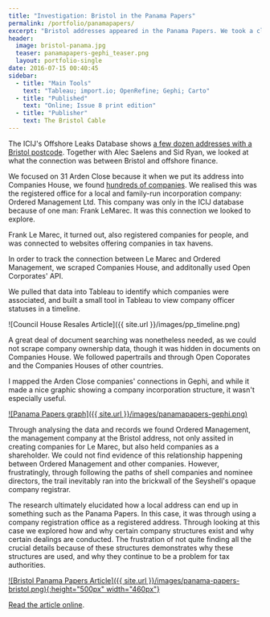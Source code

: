 ```yaml
---
title: "Investigation: Bristol in the Panama Papers"
permalink: /portfolio/panamapapers/
excerpt: "Bristol addresses appeared in the Panama Papers. We took a closer look."
header: 
  image: bristol-panama.jpg
  teaser: panamapapers-gephi_teaser.png
  layout: portfolio-single
date: 2016-07-15 00:40:45
sidebar:
  - title: "Main Tools"
    text: "Tableau; import.io; OpenRefine; Gephi; Carto"
  - title: "Published"
    text: "Online; Issue 8 print edition"
  - title: "Publisher"
    text: The Bristol Cable
---
```


The ICIJ's Offshore Leaks Database shows <a href="https://offshoreleaks.icij.org/search?c=GBR&cat=3&d=&e=&j=&q=bristol&utf8=%E2%9C%93">a few dozen addresses with a Bristol postcode</a>. Together with Alec Saelens and Sid Ryan, we looked at what the connection was between Bristol and offshore finance.

We focused on 31 Arden Close because it when we put its address into Companies House, we found <a href="https://beta.companieshouse.gov.uk/search?q=BS32+8AX">hundreds of companies</a>. We realised this was the registered office for a local and family-run incorporation company: Ordered Management Ltd. This company was only in the ICIJ database because of one man: Frank LeMarec. It was this connection we looked to explore.

Frank Le Marec, it turned out, also registered companies for people, and was connected to websites offering companies in tax havens.

In order to track the connection between Le Marec and Ordered Management, we scraped Companies House, and additonally used Open Corporates' API.

We pulled that data into Tableau to identify which companies were associated, and built a small tool in Tableau to view company officer statuses in a timeline.

![Council House Resales Article]({{ site.url }}/images/pp_timeline.png)

A great deal of document searching was nonetheless needed, as we could not scrape company ownership data, though it was hidden in documents on Companies House. We followed papertrails and through Open Coporates and the Companies Houses of other countries.

I mapped the Arden Close companies' connections in Gephi, and while it made a nice graphic showing a company incorporation structure, it wasn't especially useful.

<a href="/images/panamapapers-gephi.png">![Panama Papers graph]({{ site.url }}/images/panamapapers-gephi.png)</a>

Through analysing the data and records we found Ordered Management, the management company at the Bristol address, not only assited in creating companies for Le Marec, but also held companies as a shareholder. We could not find evidence of this relationship happening between Ordered Management and other companies. However, frustratingly, through following the paths of shell companies and nominee directors, the trail inevitably ran into the brickwall of the Seyshell's opaque company registrar.

The research ultimately elucidated how a local address can end up in something such as the Panama Papers. In this case, it was through using a company registration office as a registered address. Through looking at this case we explored how and why certain company structures exist and why certain dealings are conducted. The frustration of not quite finding all the crucial details because of these structures demonstrates why these structures are used, and why they continue to be a problem for tax authorities.

<a href="/images/panama-papers-bristol.png">![Bristol Panama Papers Article]({{ site.url }}/images/panama-papers-bristol.png){:height="500px" width="460px"}</a>


<a href="https://thebristolcable.org/2016/07/bristol-in-the-panama-papers/">Read the article online</a>.